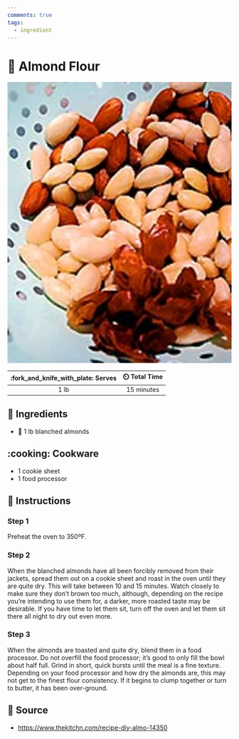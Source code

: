 ```yaml
---
comments: true
tags:
  - ingredient
---
```

# :chestnut: Almond Flour

![Almond Flour](../assets/images/almond-flour.jpg)

| :fork_and_knife_with_plate: Serves | :timer_clock: Total Time |
|:----------------------------------:|:-----------------------: |
| 1 lb | 15 minutes |

## :salt: Ingredients

- :chestnut: 1 lb blanched almonds

## :cooking: Cookware

- 1 cookie sheet
- 1 food processor

## :pencil: Instructions

### Step 1

Preheat the oven to 350ºF.

### Step 2

When the blanched almonds have all been forcibly removed from their jackets, spread them out on a cookie sheet and roast
in the oven until they are quite dry. This will take between 10 and 15 minutes. Watch closely to make sure they don’t
brown too much, although, depending on the recipe you’re intending to use them for, a darker, more roasted taste may
be desirable. If you have time to let them sit, turn off the oven and let them sit there all night to dry out even more.

### Step 3

When the almonds are toasted and quite dry, blend them in a food processor. Do not overfill the food processor; it’s
good to only fill the bowl about half full. Grind in short, quick bursts until the meal is a fine texture. Depending on
your food processor and how dry the almonds are, this may not get to the finest flour consistency. If it begins to clump
together or turn to butter, it has been over-ground.

## :link: Source

- <https://www.thekitchn.com/recipe-diy-almo-14350>
